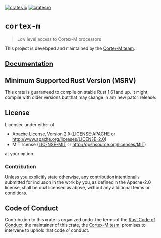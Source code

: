 [![crates.io](https://img.shields.io/crates/d/cortex-m.svg)](https://crates.io/crates/cortex-m)
[![crates.io](https://img.shields.io/crates/v/cortex-m.svg)](https://crates.io/crates/cortex-m)

# `cortex-m`

> Low level access to Cortex-M processors

This project is developed and maintained by the [Cortex-M team][team].

## [Documentation](https://docs.rs/crate/cortex-m)

## Minimum Supported Rust Version (MSRV)

This crate is guaranteed to compile on stable Rust 1.61 and up. It might compile with older versions but that may change in any new patch release.

## License

Licensed under either of

- Apache License, Version 2.0 ([LICENSE-APACHE](LICENSE-APACHE) or
  http://www.apache.org/licenses/LICENSE-2.0)
- MIT license ([LICENSE-MIT](LICENSE-MIT) or http://opensource.org/licenses/MIT)

at your option.

### Contribution

Unless you explicitly state otherwise, any contribution intentionally submitted for inclusion in the
work by you, as defined in the Apache-2.0 license, shall be dual licensed as above, without any
additional terms or conditions.

## Code of Conduct

Contribution to this crate is organized under the terms of the [Rust Code of
Conduct][CoC], the maintainer of this crate, the [Cortex-M team][team], promises
to intervene to uphold that code of conduct.

[CoC]: ../CODE_OF_CONDUCT.md
[team]: https://github.com/rust-embedded/wg#the-cortex-m-team

